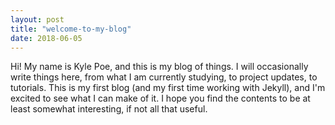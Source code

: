```yaml
---
layout: post
title: "welcome-to-my-blog"
date: 2018-06-05
---
```


Hi! My name is Kyle Poe, and this is my blog of things. I will occasionally write things here, from what I am currently studying, to project updates, to tutorials. This is my first blog (and my first time working with Jekyll), and I'm excited to see what I can make of it. I hope you find the contents to be at least somewhat interesting, if not all that useful.
